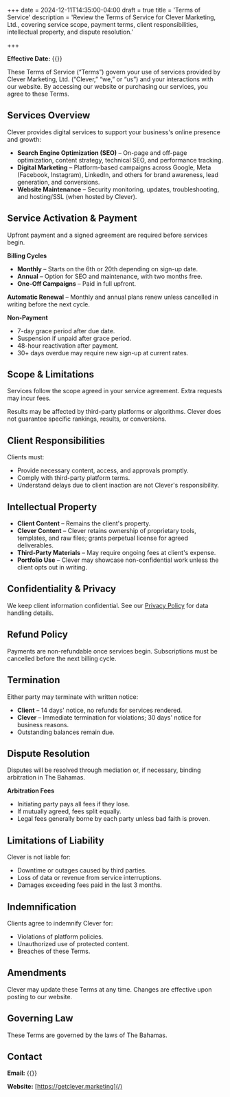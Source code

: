 +++
date = 2024-12-11T14:35:00-04:00
draft = true
title = 'Terms of Service'
description = 'Review the Terms of Service for Clever Marketing, Ltd., covering service scope, payment terms, client responsibilities, intellectual property, and dispute resolution.'

+++

**Effective Date:** {{<date>}}

These Terms of Service (“Terms”) govern your use of services provided by Clever Marketing, Ltd. (“Clever,” “we,” or “us”) and your interactions with our website. By accessing our website or purchasing our services, you agree to these Terms.

## Services Overview

Clever provides digital services to support your business's online presence and growth:

- **Search Engine Optimization (SEO)** – On-page and off-page optimization, content strategy, technical SEO, and performance tracking.
- **Digital Marketing** – Platform-based campaigns across Google, Meta (Facebook, Instagram), LinkedIn, and others for brand awareness, lead generation, and conversions.
- **Website Maintenance** – Security monitoring, updates, troubleshooting, and hosting/SSL (when hosted by Clever).

## Service Activation & Payment

Upfront payment and a signed agreement are required before services begin.

**Billing Cycles**  
- **Monthly** – Starts on the 6th or 20th depending on sign-up date.  
- **Annual** – Option for SEO and maintenance, with two months free.  
- **One-Off Campaigns** – Paid in full upfront.

**Automatic Renewal** – Monthly and annual plans renew unless cancelled in writing before the next cycle.

**Non-Payment**  
- 7-day grace period after due date.  
- Suspension if unpaid after grace period.  
- 48-hour reactivation after payment.  
- 30+ days overdue may require new sign-up at current rates.


## Scope & Limitations

Services follow the scope agreed in your service agreement. Extra requests may incur fees.

Results may be affected by third-party platforms or algorithms. Clever does not guarantee specific rankings, results, or conversions.


## Client Responsibilities

Clients must:  
- Provide necessary content, access, and approvals promptly.  
- Comply with third-party platform terms.  
- Understand delays due to client inaction are not Clever's responsibility.

## Intellectual Property

- **Client Content** – Remains the client's property.  
- **Clever Content** – Clever retains ownership of proprietary tools, templates, and raw files; grants perpetual license for agreed deliverables.  
- **Third-Party Materials** – May require ongoing fees at client's expense.  
- **Portfolio Use** – Clever may showcase non-confidential work unless the client opts out in writing.

## Confidentiality & Privacy

We keep client information confidential. See our [Privacy Policy](/privacy-policy/) for data handling details.

## Refund Policy

Payments are non-refundable once services begin. Subscriptions must be cancelled before the next billing cycle.

## Termination

Either party may terminate with written notice:  
- **Client** – 14 days' notice, no refunds for services rendered.  
- **Clever** – Immediate termination for violations; 30 days' notice for business reasons.  
- Outstanding balances remain due.

## Dispute Resolution

Disputes will be resolved through mediation or, if necessary, binding arbitration in The Bahamas.

**Arbitration Fees**  
- Initiating party pays all fees if they lose.  
- If mutually agreed, fees split equally.  
- Legal fees generally borne by each party unless bad faith is proven.

## Limitations of Liability

Clever is not liable for:  
- Downtime or outages caused by third parties.  
- Loss of data or revenue from service interruptions.  
- Damages exceeding fees paid in the last 3 months.

## Indemnification

Clients agree to indemnify Clever for:  
- Violations of platform policies.  
- Unauthorized use of protected content.  
- Breaches of these Terms.


## Amendments

Clever may update these Terms at any time. Changes are effective upon posting to our website.


## Governing Law

These Terms are governed by the laws of The Bahamas.

## Contact

**Email:** {{<email local="support" domain="getclever.marketing" >}}

**Website:** [https://getclever.marketing](/)
